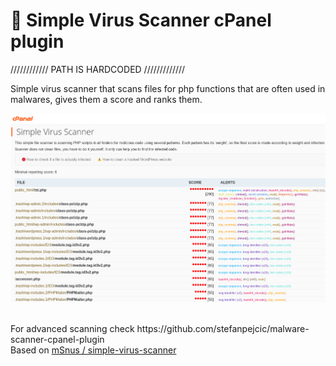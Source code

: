 # 🔴 Simple Virus Scanner cPanel plugin

//////////// PATH IS HARDCODED /////////////

Simple virus scanner that scans files for php functions that are often used in malwares, gives them a score and ranks them.

<img src="https://raw.githubusercontent.com/stefanpejcic/simple-virus-scanner-cpanel-plugin/main/assets/img/screenshot.png"></img>


</br>
</hr>
For advanced scanning check https://github.com/stefanpejcic/malware-scanner-cpanel-plugin
</hr>
</br>
Based on  <a href="https://github.com/mSnus/simple-virus-scanner">mSnus / simple-virus-scanner</a>
